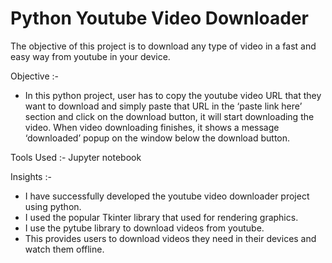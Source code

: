 # Python Youtube Video Downloader

The objective of this project is to download any type of video in a fast and easy way from youtube in your device.

 Objective :-
 
- In this python project, user has to copy the youtube video URL that they want to download and simply paste that URL in the ‘paste link here’ section and click on the download button, it will start downloading the video. When video downloading finishes, it shows a message ‘downloaded’ popup on the window below the download button.

 Tools Used :- Jupyter notebook

 Insights :-

- I have successfully developed the youtube video downloader project using python.
- I used the popular Tkinter library that used for rendering graphics.
- I use the pytube library to download videos from youtube.
- This provides users to download videos they need in their devices and watch them offline.

